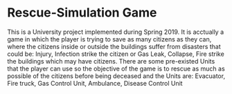 # Rescue-Simulation Game
This is a University project implemented during Spring 2019. 
It is acctually a game in which the player is trying to save as many citizens as they can,
where the citizens inside or outside the buildings suffer from disasters that could be:
Injury, Infection strike the citizen or
Gas Leak, Collapse, Fire strike the buildings which may have citizens.
There are some pre-existed Units that the player can use so the objective of the game is to rescue as much as
possible of the citizens before being deceased and the Units are:
Evacuator, Fire truck, Gas Control Unit, Ambulance, Disease Control Unit
